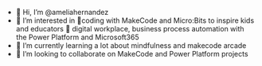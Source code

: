- 👋 Hi, I’m @ameliahernandez
- 👀 I’m interested in 
             🚀coding with MakeCode and Micro:Bits to inspire kids and educators
            💜 digital workplace, business process automation with the Power Platform and Microsoft365
- 🌱 I’m currently learning a lot about mindfulness and makecode arcade
- 💞️ I’m looking to collaborate on MakeCode and Power Platform projects


<!---
ameliahernandez/ameliahernandez is a ✨ special ✨ repository because its `README.md` (this file) appears on your GitHub profile.
You can click the Preview link to take a look at your changes.
--->
